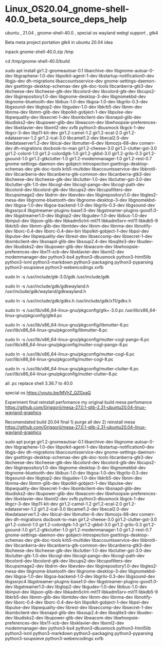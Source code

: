 # Linux_OS20.04_gnome-shell-40.0_beta_source_deps_help
ubuntu , 21.04 , gnome-shell-40.0 , special os wayland webgl support , gtk4

Beta meta project portation gtk4 in ubuntu 20.04 idea

inpack gnome-shell-40.0.zip /tmp

cd /tmp/gnome-shell-40.0/build

sudo apt install gir1.2-gnomeautoar-0.1 libarchive-dev libgnome-autoar-0-dev libgraphene-1.0-dev libpolkit-agent-1-dev libstartup-notification0-dev libgjs-dev dh-migrations libaccountsservice-dev gnome-settings-daemon-dev gsettings-desktop-schemas-dev gtk-doc-tools libcanberra-gtk3-dev libcheese-dev libcheese-gtk-dev libcolord-dev libcolord-gtk-dev libcups2-dev libgirepository1.0-dev libgnome-desktop-3-dev libgnomekbd-dev libgnome-bluetooth-dev libibus-1.0-dev libgoa-1.0-dev libgrilo-0.3-dev libgsound-dev libgtop2-dev libgudev-1.0-dev libkrb5-dev libnm-dev libnma-dev libmm-glib-dev libpolkit-gobject-1-dev libpulse-dev libpwquality-dev libsecret-1-dev libsmbclient-dev libsnapd-glib-dev libudisks2-dev libupower-glib-dev libwacom-dev libwhoopsie-preferences-dev libxklavier-dev libxml2-dev xvfb python3-dbusmock libgck-1-dev libgcr-3-dev libp11-kit-dev  gir1.2-camel-1.2 gir1.2-ecal-2.0 gir1.2-edataserver-1.2 gir1.2-ical-3.0 libcamel1.2-dev libecal2.0-dev libedataserver1.2-dev libical-dev libmutter-6-dev libmozjs-68-dev comerr-dev dh-migrations docbook-to-man gir1.2-cheese-3.0 gir1.2-clutter-gst-3.0 gir1.2-colord-1.0 gir1.2-colordgtk-1.0 gir1.2-gkbd-3.0 gir1.2-grilo-0.3 gir1.2-gsound-1.0 gir1.2-gtkclutter-1.0 gir1.2-modemmanager-1.0 gir1.2-rest-0.7 gnome-settings-daemon-dev gobject-introspection gsettings-desktop-schemas-dev gtk-doc-tools krb5-multidev libaccountsservice-dev libbrotli-dev libcanberra-dev libcanberra-gtk-common-dev libcanberra-gtk3-dev libcheese-dev libcheese-gtk-dev libclutter-1.0-dev libclutter-gst-3.0-dev libclutter-gtk-1.0-dev libcogl-dev libcogl-pango-dev libcogl-path-dev libcolord-dev libcolord-gtk-dev libcups2-dev libcupsfilters-dev libcupsimage2-dev libdrm-dev libevdev-dev libgirepository1.0-dev libgles2-mesa-dev libgnome-bluetooth-dev libgnome-desktop-3-dev libgnomekbd-dev libgoa-1.0-dev libgoa-backend-1.0-dev libgrilo-0.3-dev libgsound-dev libgssrpc4 libgstreamer-plugins-base1.0-dev libgstreamer-plugins-good1.0-dev libgstreamer1.0-dev libgtop2-dev libgudev-1.0-dev libibus-1.0-dev libinput-dev libjson-glib-dev libkadm5clnt-mit11 libkadm5srv-mit11 libkdb5-9 libkrb5-dev libmm-glib-dev libmtdev-dev libnm-dev libnma-dev libnotify-dev liborc-0.4-dev liborc-0.4-dev-bin libpolkit-gobject-1-dev libpsl-dev libpulse-dev libpwquality-dev librest-dev libseccomp-dev libsecret-1-dev libsmbclient-dev libsnapd-glib-dev libsoup2.4-dev libsqlite3-dev libudev-dev libudisks2-dev libupower-glib-dev libwacom-dev libwhoopsie-preferences-dev libx11-xcb-dev libxklavier-dev libxml2-dev modemmanager-dev python3-bs4 python3-dbusmock python3-html5lib python3-lxml python3-markdown python3-packaging python3-pyparsing python3-soupsieve python3-webencodings xvfb

sudo ln -s /usr/include/gtk-3.0/gdk /usr/include/gdk

sudo ln -s /usr/include/gdk/gdkwayland.h /usr/include/gdk/wayland/gdkwayland.h

sudo ln -s /usr/include/gdk/gdkx.h  /usr/include/gdk/x11/gdkx.h

sudo ln -s /usr/lib/x86_64-linux-gnu/pkgconfig/gtk+-3.0.pc /usr/lib/x86_64-linux-gnu/pkgconfig/gtk4.pc

sudo ln -s /usr/lib/x86_64-linux-gnu/pkgconfig/libmutter-6.pc /usr/lib/x86_64-linux-gnu/pkgconfig/libmutter-8.pc

sudo ln -s /usr/lib/x86_64-linux-gnu/pkgconfig/mutter-cogl-pango-6.pc /usr/lib/x86_64-linux-gnu/pkgconfig/mutter-cogl-pango-8.pc

sudo ln -s /usr/lib/x86_64-linux-gnu/pkgconfig/mutter-cogl-6.pc /usr/lib/x86_64-linux-gnu/pkgconfig/mutter-cogl-8.pc

sudo ln -s /usr/lib/x86_64-linux-gnu/pkgconfig/mutter-clutter-6.pc /usr/lib/x86_64-linux-gnu/pkgconfig/mutter-clutter-8.pc

all .pc replace shell 3.36.7 to 40.0

special os https://youtu.be/MVhZ_QZGxaQ

Experiment final reinstall perfomance my original build mesa perfomance https://github.com/Griggorii/mesa-27.0.1-glib-2.31-ubuntu20.04-linux-wayland-graphics

Recomendated build 20.04 final 1) purge all dev 2) reinstall mesa https://github.com/Griggorii/mesa-27.0.1-glib-2.31-ubuntu20.04-linux-wayland-graphics

sudo apt purge gir1.2-gnomeautoar-0.1 libarchive-dev libgnome-autoar-0-dev libgraphene-1.0-dev libpolkit-agent-1-dev libstartup-notification0-dev libgjs-dev dh-migrations libaccountsservice-dev gnome-settings-daemon-dev gsettings-desktop-schemas-dev gtk-doc-tools libcanberra-gtk3-dev libcheese-dev libcheese-gtk-dev libcolord-dev libcolord-gtk-dev libcups2-dev libgirepository1.0-dev libgnome-desktop-3-dev libgnomekbd-dev libgnome-bluetooth-dev libibus-1.0-dev libgoa-1.0-dev libgrilo-0.3-dev libgsound-dev libgtop2-dev libgudev-1.0-dev libkrb5-dev libnm-dev libnma-dev libmm-glib-dev libpolkit-gobject-1-dev libpulse-dev libpwquality-dev libsecret-1-dev libsmbclient-dev libsnapd-glib-dev libudisks2-dev libupower-glib-dev libwacom-dev libwhoopsie-preferences-dev libxklavier-dev libxml2-dev xvfb python3-dbusmock libgck-1-dev libgcr-3-dev libp11-kit-dev  gir1.2-camel-1.2 gir1.2-ecal-2.0 gir1.2-edataserver-1.2 gir1.2-ical-3.0 libcamel1.2-dev libecal2.0-dev libedataserver1.2-dev libical-dev libmutter-6-dev libmozjs-68-dev comerr-dev dh-migrations docbook-to-man gir1.2-cheese-3.0 gir1.2-clutter-gst-3.0 gir1.2-colord-1.0 gir1.2-colordgtk-1.0 gir1.2-gkbd-3.0 gir1.2-grilo-0.3 gir1.2-gsound-1.0 gir1.2-gtkclutter-1.0 gir1.2-modemmanager-1.0 gir1.2-rest-0.7 gnome-settings-daemon-dev gobject-introspection gsettings-desktop-schemas-dev gtk-doc-tools krb5-multidev libaccountsservice-dev libbrotli-dev libcanberra-dev libcanberra-gtk-common-dev libcanberra-gtk3-dev libcheese-dev libcheese-gtk-dev libclutter-1.0-dev libclutter-gst-3.0-dev libclutter-gtk-1.0-dev libcogl-dev libcogl-pango-dev libcogl-path-dev libcolord-dev libcolord-gtk-dev libcups2-dev libcupsfilters-dev libcupsimage2-dev libdrm-dev libevdev-dev libgirepository1.0-dev libgles2-mesa-dev libgnome-bluetooth-dev libgnome-desktop-3-dev libgnomekbd-dev libgoa-1.0-dev libgoa-backend-1.0-dev libgrilo-0.3-dev libgsound-dev libgssrpc4 libgstreamer-plugins-base1.0-dev libgstreamer-plugins-good1.0-dev libgstreamer1.0-dev libgtop2-dev libgudev-1.0-dev libibus-1.0-dev libinput-dev libjson-glib-dev libkadm5clnt-mit11 libkadm5srv-mit11 libkdb5-9 libkrb5-dev libmm-glib-dev libmtdev-dev libnm-dev libnma-dev libnotify-dev liborc-0.4-dev liborc-0.4-dev-bin libpolkit-gobject-1-dev libpsl-dev libpulse-dev libpwquality-dev librest-dev libseccomp-dev libsecret-1-dev libsmbclient-dev libsnapd-glib-dev libsoup2.4-dev libsqlite3-dev libudev-dev libudisks2-dev libupower-glib-dev libwacom-dev libwhoopsie-preferences-dev libx11-xcb-dev libxklavier-dev libxml2-dev modemmanager-dev python3-bs4 python3-dbusmock python3-html5lib python3-lxml python3-markdown python3-packaging python3-pyparsing python3-soupsieve python3-webencodings xvfb


